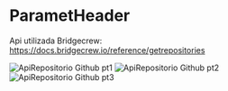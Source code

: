 # ParametHeader
Api utilizada Bridgecrew: https://docs.bridgecrew.io/reference/getrepositories

![ApiRepositorio Github pt1](https://user-images.githubusercontent.com/107488067/176923643-7735a356-507f-4e33-8c28-60c659ad2acc.png)
![ApiRepositorio Github pt2](https://user-images.githubusercontent.com/107488067/176923723-e0f7065f-9085-4e7c-992a-d52e88a61642.png)
![ApiRepositorio Github pt3](https://user-images.githubusercontent.com/107488067/176923762-d822b25b-acd7-429e-8446-ded4ba25e5f9.png)

